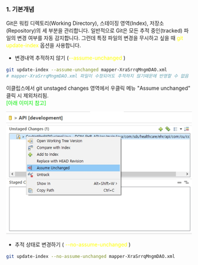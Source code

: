 ### 1. 기본개념
Git은 워킹 디렉토리(Working Directory), 스테이징 영역(Index), 저장소(Repository)의 세 부분을 관리합니다.
일반적으로 Git은 모든 추적 중인(tracked) 파일의 변경 여부를 자동 감지합니다.
그런데 특정 파일의 변경을 무시하고 싶을 때 <font color=yellow>git update-index </font>옵션을 사용합니다.

- 변경내역 추적하지 않기 (<font color=yellow>--assume-unchanged </font>)
```bash
git update-index --assume-unchanged mapper-XraSrrqMngmDAO.xml
# mapper-XraSrrqMngmDAO.xml 파일이 수정되어도 추적하지 않기때문에 반영할 수 없음
```
이클립스에서 git unstaged changes 영역에서 우클릭 메뉴 "Assume unchanged" 클릭 시 제외처리됨.  <br><font color= gree> [아래 이미지 참고] </font> 

![](images/eclipse_assume_unchanged.jpg) 

- 추적 상태로 변경하기 (<font color= yellow> --no-assume-unchanged </font>)
```bash
git update-index --no-assume-unchanged mapper-XraSrrqMngmDAO.xml
```